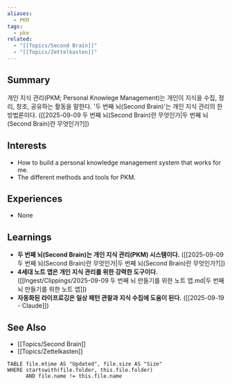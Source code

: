 ```yaml
---
aliases: 
  - PKM
tags: 
  - pkm
related: 
  - "[[Topics/Second Brain]]"
  - "[[Topics/Zettelkasten]]"
---
```

## Summary

개인 지식 관리(PKM; Personal Knowlege Management)는 개인이 지식을 수집, 정리, 창조, 공유하는 활동을 말한다. '두 번째 뇌(Second Brain)'는 개인 지식 관리의 한 방법론이다. ([[2025-09-09 두 번째 뇌(Second Brain)란 무엇인가|두 번째 뇌(Second Brain)란 무엇인가?]])

## Interests

- How to build a personal knowledge management system that works for me.
- The different methods and tools for PKM.

## Experiences

- None

## Learnings

- **두 번째 뇌(Second Brain)는 개인 지식 관리(PKM) 시스템이다.** ([[2025-09-09 두 번째 뇌(Second Brain)란 무엇인가|두 번째 뇌(Second Brain)란 무엇인가?]])
- **4세대 노트 앱은 개인 지식 관리를 위한 강력한 도구이다.** ([[Ingest/Clippings/2025-09-09 두 번째 뇌 만들기를 위한 노트 앱.md|두 번째 뇌 만들기를 위한 노트 앱]])
- **자동화된 라이프로깅은 일상 패턴 관찰과 지식 수집에 도움이 된다.** ([[2025-09-19 - Claude]])

## See Also

- [[Topics/Second Brain]]
- [[Topics/Zettelkasten]]

```dataview
TABLE file.mtime AS "Updated", file.size AS "Size" 
WHERE startswith(file.folder, this.file.folder) 
      AND file.name != this.file.name  
```

